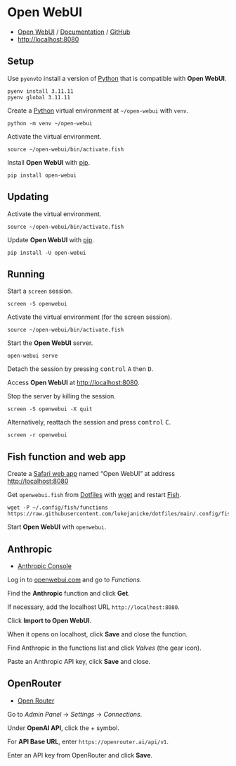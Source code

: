 # Open WebUI

- [Open WebUI](https://openwebui.com) / [Documentation](https://docs.openwebui.com) / [GitHub](https://github.com/open-webui/open-webui)
- [http://localhost:8080](http://localhost:8080)

## Setup

Use `pyenv`to install a version of [Python](Python.md) that is compatible with **Open WebUI**.

```shell
pyenv install 3.11.11
pyenv global 3.11.11
```

Create a [Python](Python.md) virtual environment at `~/open-webui` with `venv`.

```shell
python -m venv ~/open-webui
```

Activate the virtual environment.

```shell
source ~/open-webui/bin/activate.fish
```

Install **Open WebUI** with [pip](Python.md).

```shell
pip install open-webui
```

## Updating

Activate the virtual environment.

```shell
source ~/open-webui/bin/activate.fish
```

Update **Open WebUI** with [pip](Python.md).

```shell
pip install -U open-webui
```
## Running

Start a `screen` session.

```shell
screen -S openwebui
```

Activate the virtual environment (for the screen session).

```shell
source ~/open-webui/bin/activate.fish
```

Start the **Open WebUI** server.

```shell
open-webui serve
```

Detach the session by pressing <kbd>control</kbd> <kbd>A</kbd> then <kbd>D</kbd>.

Access **Open WebUI** at [http://localhost:8080](http://localhost:8080).

Stop the server by killing the session.

```shell
screen -S openwebui -X quit
```

Alternatively, reattach the session and press <kbd>control</kbd> <kbd>C</kbd>.

```shell
screen -r openwebui
```

## Fish function and web app

Create a [Safari web app](https://support.apple.com/en-au/104996) named “Open WebUI” at address [http://localhost:8080](http://localhost:8080)

Get `openwebui.fish` from [Dotfiles](Dotfiles.md) with [wget](wget.md) and restart [Fish](Fish.md).

```shell
wget -P ~/.config/fish/functions https://raw.githubusercontent.com/lukejanicke/dotfiles/main/.config/fish/functions/openwebui.fish
```

Start **Open WebUI** with `openwebui`.

## Anthropic

- [Anthropic Console](https://console.anthropic.com/dashboard)

Log in to [openwebui.com](https://openwebui.com) and go to *Functions*.

Find the **Anthropic** function and click **Get**.

If necessary, add the localhost URL `http://localhost:8080`.

Click **Import to Open WebUI**.

When it opens on localhost, click **Save** and close the function.

Find Anthropic in the functions list and click *Valves* (the gear icon).

Paste an Anthropic API key, click **Save** and close.

## OpenRouter

-  [Open Router]()

Go to *Admin Panel* → *Settings* → *Connections*.

Under **OpenAI API**, click the + symbol.

For **API Base URL**, enter `https://openrouter.ai/api/v1`.

Enter an API key from OpenRouter and click **Save**.
